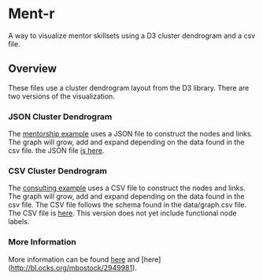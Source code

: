 # Ment-r
A way to visualize mentor skillsets using a D3 cluster dendrogram and a csv file.

## Overview
These files use a cluster dendrogram layout from the D3 library.  There are two versions of the visualization.

### JSON Cluster Dendrogram
The [mentorship example](http://openglobe.github.io/Ment-r/ment-r.html) uses a JSON file to construct the nodes and links.  The graph will grow, add and expand depending on the data found in the csv file.  the JSON file [is here](https://github.com/OpenGlobe/Ment-r/blob/gh-pages/data/18fmentors.json).

### CSV Cluster Dendrogram
The [consulting example](http://openglobe.github.io/Ment-r/18fconsulting2.html) uses a CSV file to construct the nodes and links.  The graph will grow, add and expand depending on the data found in the csv file.  The CSV file follows the schema found in the data/graph.csv file.  The CSV file is [here](https://github.com/OpenGlobe/Ment-r/blob/gh-pages/18fconsulting2.csv).  This version does not yet include functional node labels.

### More Information
More information can be found [here](http://d3js.org/) and [here] (http://bl.ocks.org/mbostock/2949981).

